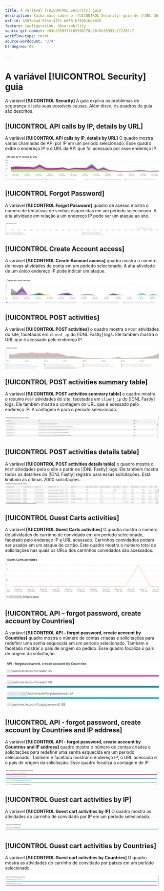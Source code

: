 ```yaml
---
title: A variável [!UICONTROL Security] guia
description: Saiba mais sobre o [!UICONTROL Security] guia de [!DNL Observation for Adobe Commerce].
exl-id: b567e4a4-534e-4151-b6f6-bf59b1bd4028
feature: Configuration, Observability
source-git-commit: e83e2359377f03506178c28f8b30993c172282c7
workflow-type: tm+mt
source-wordcount: '374'
ht-degree: 0%

---
```


# A variável [!UICONTROL Security] guia

A variável **[!UICONTROL Security]** A guia explica os problemas de segurança e isola suas possíveis causas. Além disso, os quadros da guia são descritos.

## [!UICONTROL API calls by IP, details by URL]

A variável **[!UICONTROL API calls by IP, details by URL]** O quadro mostra várias chamadas de API por IP em um período selecionado. Esse quadro exibe o endereço IP e o URL da API que foi acessado por esse endereço IP.

![Chamadas de API por IP](../../assets/tools/observation-for-adobe-commerce/calls-by-ip.jpg)

## [!UICONTROL Forgot Password]

A variável **[!UICONTROL Forgot Password]** quadro de acesso mostra o número de tentativas de senhas esquecidas em um período selecionado. A alta atividade em relação a um endereço IP pode ser um ataque ao site.

![Esqueceu a senha](../../assets/tools/observation-for-adobe-commerce/forgot-password.jpg)

## [!UICONTROL Create Account access]

A variável **[!UICONTROL Create Account access]** quadro mostra o número de novas atividades de conta em um período selecionado. A alta atividade de um único endereço IP pode indicar um ataque.

![create-account-access](../../assets/tools/observation-for-adobe-commerce/create-account-access.png)

## [!UICONTROL POST activities]

A variável **[!UICONTROL POST activities]** o quadro mostra o `POST` atividades do site, facetadas em `client_ip` do [!DNL Fastly] logs. Ele também mostra o URL que é acessado pelo endereço IP.

![POST-activities](../../assets/tools/observation-for-adobe-commerce/POST-activities.jpg)

## [!UICONTROL POST activities summary table]

A variável **[!UICONTROL POST activities summary table]** o quadro mostra o resumo `POST` atividades do site, facetadas em `client_ip` do [!DNL Fastly] logs. Ele também mostra a contagem do URL que é acessado pelo endereço IP. A contagem é para o período selecionado.

![POST-activities-summary](../../assets/tools/observation-for-adobe-commerce/POST-activities-summary.jpg)

## [!UICONTROL POST activities details table]

A variável **[!UICONTROL POST activities details table]** o quadro mostra o `POST` atividades para o site a partir de [!DNL Fastly] logs. Ele também mostra todos os detalhes do [!DNL Fastly] registro para essas solicitações. Está limitado às últimas 2000 solicitações.
![POST-activities-details](../../assets/tools/observation-for-adobe-commerce/POST-activities-details.jpg)

## [!UICONTROL Guest Carts activities]

A variável **[!UICONTROL Guest Carts activities]** O quadro mostra o número de atividades do carrinho de convidado em um período selecionado, facetado pelo endereço IP e URL acessado. Carrinhos convidados podem ser usados em um ataque de cartão. Este quadro mostra o número total de solicitações nas quais os URLs dos carrinhos convidados são acessados.

![guest-carts-activities](../../assets/tools/observation-for-adobe-commerce/guest-carts-activities.jpg)

## [!UICONTROL API – forgot password, create account by Countries]

A variável **[!UICONTROL API – forgot password, create account by Countries]** quadro mostra o número de contas criadas e solicitações para redefinir uma senha esquecida em um período selecionado. Também é facetado mostrar o país de origem do pedido. Esse quadro focaliza o país de origem da solicitação.

![api-esqueci-países](../../assets/tools/observation-for-adobe-commerce/api-forgot-countries.jpg)

## [!UICONTROL API - forgot password, create account by Countries and IP address]

A variável **[!UICONTROL API - forgot password, create account by Countries and IP address]** quadro mostra o número de contas criadas e solicitações para redefinir uma senha esquecida em um período selecionado. Também é facetado mostrar o endereço IP, o URL acessado e o país de origem da solicitação. Esse quadro focaliza a contagem de IP.

![api-esqueci-países-ip](../../assets/tools/observation-for-adobe-commerce/api-forgot-countries-ip.png)

## [!UICONTROL Guest cart activities by IP]

A variável **[!UICONTROL Guest cart activities by IP]** O quadro mostra as atividades do carrinho de convidado por IP em um período selecionado.

![guest-cart-ip](../../assets/tools/observation-for-adobe-commerce/guest-cart-ip.png)

## [!UICONTROL Guest cart activities by Countries]

A variável **[!UICONTROL Guest cart activities by Countries]** O quadro mostra as atividades do carrinho de convidado por países em um período selecionado.

![guest-cart-country](../../assets/tools/observation-for-adobe-commerce/guest-cart-country.png)
